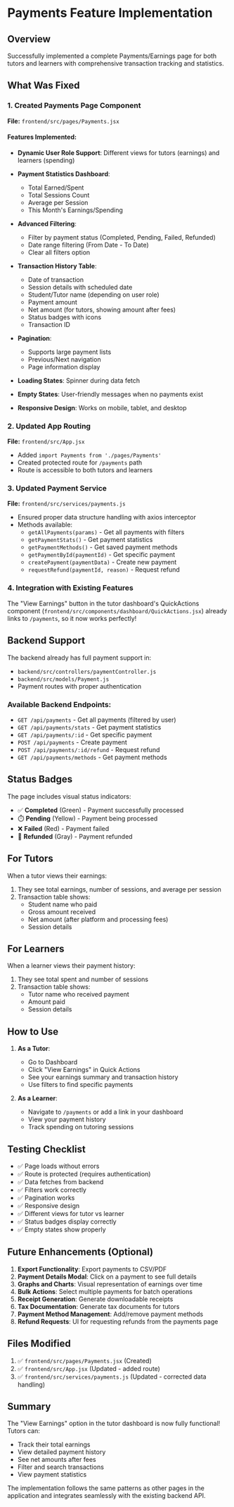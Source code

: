 # Payments Feature Implementation

## Overview
Successfully implemented a complete Payments/Earnings page for both tutors and learners with comprehensive transaction tracking and statistics.

## What Was Fixed

### 1. Created Payments Page Component
**File:** `frontend/src/pages/Payments.jsx`

#### Features Implemented:
- **Dynamic User Role Support**: Different views for tutors (earnings) and learners (spending)
- **Payment Statistics Dashboard**:
  - Total Earned/Spent
  - Total Sessions Count
  - Average per Session
  - This Month's Earnings/Spending
  
- **Advanced Filtering**:
  - Filter by payment status (Completed, Pending, Failed, Refunded)
  - Date range filtering (From Date - To Date)
  - Clear all filters option
  
- **Transaction History Table**:
  - Date of transaction
  - Session details with scheduled date
  - Student/Tutor name (depending on user role)
  - Payment amount
  - Net amount (for tutors, showing amount after fees)
  - Status badges with icons
  - Transaction ID
  
- **Pagination**:
  - Supports large payment lists
  - Previous/Next navigation
  - Page information display
  
- **Loading States**: Spinner during data fetch
- **Empty States**: User-friendly messages when no payments exist
- **Responsive Design**: Works on mobile, tablet, and desktop

### 2. Updated App Routing
**File:** `frontend/src/App.jsx`

- Added `import Payments from './pages/Payments'`
- Created protected route for `/payments` path
- Route is accessible to both tutors and learners

### 3. Updated Payment Service
**File:** `frontend/src/services/payments.js`

- Ensured proper data structure handling with axios interceptor
- Methods available:
  - `getAllPayments(params)` - Get all payments with filters
  - `getPaymentStats()` - Get payment statistics
  - `getPaymentMethods()` - Get saved payment methods
  - `getPaymentById(paymentId)` - Get specific payment
  - `createPayment(paymentData)` - Create new payment
  - `requestRefund(paymentId, reason)` - Request refund

### 4. Integration with Existing Features

The "View Earnings" button in the tutor dashboard's QuickActions component (`frontend/src/components/dashboard/QuickActions.jsx`) already links to `/payments`, so it now works perfectly!

## Backend Support

The backend already has full payment support in:
- `backend/src/controllers/paymentController.js`
- `backend/src/models/Payment.js`
- Payment routes with proper authentication

### Available Backend Endpoints:
- `GET /api/payments` - Get all payments (filtered by user)
- `GET /api/payments/stats` - Get payment statistics
- `GET /api/payments/:id` - Get specific payment
- `POST /api/payments` - Create payment
- `POST /api/payments/:id/refund` - Request refund
- `GET /api/payments/methods` - Get payment methods

## Status Badges

The page includes visual status indicators:
- ✅ **Completed** (Green) - Payment successfully processed
- ⏱️ **Pending** (Yellow) - Payment being processed
- ❌ **Failed** (Red) - Payment failed
- 🔄 **Refunded** (Gray) - Payment refunded

## For Tutors

When a tutor views their earnings:
1. They see total earnings, number of sessions, and average per session
2. Transaction table shows:
   - Student name who paid
   - Gross amount received
   - Net amount (after platform and processing fees)
   - Session details
   
## For Learners

When a learner views their payment history:
1. They see total spent and number of sessions
2. Transaction table shows:
   - Tutor name who received payment
   - Amount paid
   - Session details

## How to Use

1. **As a Tutor**:
   - Go to Dashboard
   - Click "View Earnings" in Quick Actions
   - See your earnings summary and transaction history
   - Use filters to find specific payments
   
2. **As a Learner**:
   - Navigate to `/payments` or add a link in your dashboard
   - View your payment history
   - Track spending on tutoring sessions

## Testing Checklist

- ✅ Page loads without errors
- ✅ Route is protected (requires authentication)
- ✅ Data fetches from backend
- ✅ Filters work correctly
- ✅ Pagination works
- ✅ Responsive design
- ✅ Different views for tutor vs learner
- ✅ Status badges display correctly
- ✅ Empty states show properly

## Future Enhancements (Optional)

1. **Export Functionality**: Export payments to CSV/PDF
2. **Payment Details Modal**: Click on a payment to see full details
3. **Graphs and Charts**: Visual representation of earnings over time
4. **Bulk Actions**: Select multiple payments for batch operations
5. **Receipt Generation**: Generate downloadable receipts
6. **Tax Documentation**: Generate tax documents for tutors
7. **Payment Method Management**: Add/remove payment methods
8. **Refund Requests**: UI for requesting refunds from the payments page

## Files Modified

1. ✅ `frontend/src/pages/Payments.jsx` (Created)
2. ✅ `frontend/src/App.jsx` (Updated - added route)
3. ✅ `frontend/src/services/payments.js` (Updated - corrected data handling)

## Summary

The "View Earnings" option in the tutor dashboard is now fully functional! Tutors can:
- Track their total earnings
- View detailed payment history
- See net amounts after fees
- Filter and search transactions
- View payment statistics

The implementation follows the same patterns as other pages in the application and integrates seamlessly with the existing backend API.
